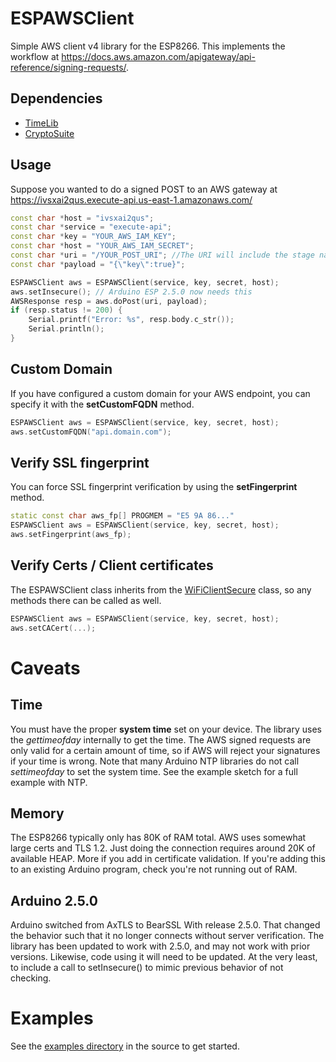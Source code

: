 # ESPAWSClient
Simple AWS client v4 library for the ESP8266.  This implements the workflow at https://docs.aws.amazon.com/apigateway/api-reference/signing-requests/.

## Dependencies

 * [TimeLib](https://github.com/PaulStoffregen/Time)
 * [CryptoSuite](https://github.com/jjssoftware/Cryptosuite)

## Usage

Suppose you wanted to do a signed POST to an AWS gateway at https://ivsxai2qus.execute-api.us-east-1.amazonaws.com/

```C++
const char *host = "ivsxai2qus";
const char *service = "execute-api";
const char *key = "YOUR_AWS_IAM_KEY";
const char *host = "YOUR_AWS_IAM_SECRET";
const char *uri = "/YOUR_POST_URI"; //The URI will include the stage name if you are not using a custom domain name.
const char *payload = "{\"key\":true}";

ESPAWSClient aws = ESPAWSClient(service, key, secret, host);
aws.setInsecure(); // Arduino ESP 2.5.0 now needs this
AWSResponse resp = aws.doPost(uri, payload);
if (resp.status != 200) {
    Serial.printf("Error: %s", resp.body.c_str());
    Serial.println();
}
```

## Custom Domain
If you have configured a custom domain for your AWS endpoint, you can specify it with the **setCustomFQDN** method.

```C++
ESPAWSClient aws = ESPAWSClient(service, key, secret, host);
aws.setCustomFQDN("api.domain.com");
```

## Verify SSL fingerprint
You can force SSL fingerprint verification by using the **setFingerprint** method.

```C++
static const char aws_fp[] PROGMEM = "E5 9A 86..."
ESPAWSClient aws = ESPAWSClient(service, key, secret, host);
aws.setFingerprint(aws_fp);
```

## Verify Certs / Client certificates
The ESPAWSClient class inherits from the [WiFiClientSecure](https://github.com/esp8266/Arduino/blob/master/libraries/ESP8266WiFi/src/WiFiClientSecure.h) class, so any methods there can be called as well.

```C++
ESPAWSClient aws = ESPAWSClient(service, key, secret, host);
aws.setCACert(...);
```

# Caveats

## Time
You must have the proper **system time** set on your device.  The library uses the *gettimeofday* internally to get the time.  The AWS signed requests are only valid for a certain amount of time, so if AWS will reject your signatures if your time is wrong.  Note that many Arduino NTP libraries do not call *settimeofday* to set the system time.  See the example sketch for a full example with NTP.

## Memory
The ESP8266 typically only has 80K of RAM total.  AWS uses somewhat large certs and TLS 1.2.  Just doing the connection requires around 20K of available HEAP.  More if you add in certificate validation.  If you're adding this to an existing Arduino program, check you're not running out of RAM.

## Arduino 2.5.0
Arduino switched from AxTLS to BearSSL With release 2.5.0.  That changed the behavior such that it no longer connects without server verification.  The library has been updated to work with 2.5.0, and may not work with prior versions.  Likewise, code using it will need to be updated.  At the very least, to include a call to setInsecure() to mimic previous behavior of not checking.

# Examples
See the [examples directory](https://github.com/polandj/ESPAWSClient/tree/master/examples) in the source to get started.
